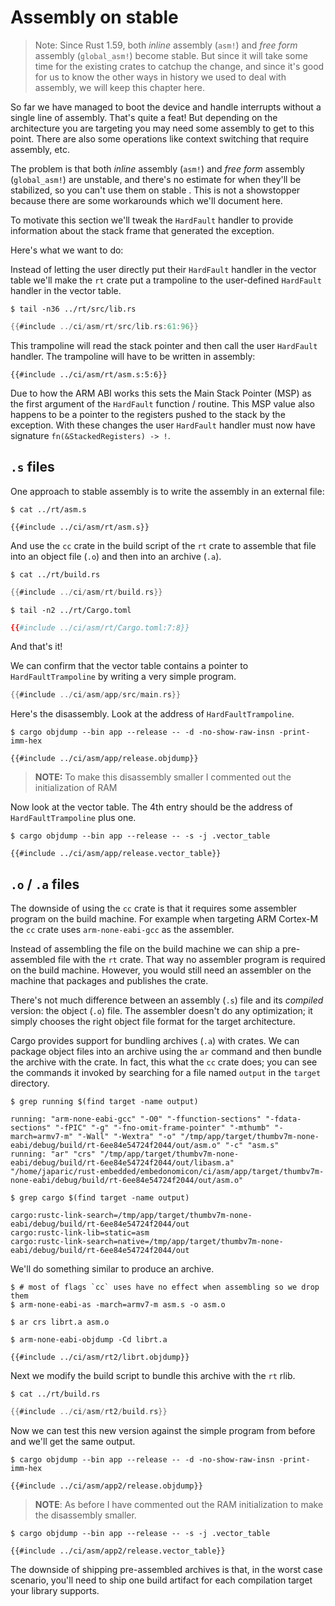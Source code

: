 # Assembly on stable

> Note: Since Rust 1.59, both *inline* assembly (`asm!`) and *free form* assembly
> (`global_asm!`) become stable. But since it will take some time for the 
> existing crates to catchup the change, and since it's good for us to know the
> other ways in history we used to deal with assembly, we will keep this chapter
> here.

So far we have managed to boot the device and handle interrupts without a single
line of assembly. That's quite a feat! But depending on the architecture you are
targeting you may need some assembly to get to this point. There are also some
operations like context switching that require assembly, etc.

The problem is that both *inline* assembly (`asm!`) and *free form* assembly
(`global_asm!`) are unstable, and there's no estimate for when they'll be
stabilized, so you can't use them on stable . This is not a showstopper because
there are some workarounds which we'll document here.

To motivate this section we'll tweak the `HardFault` handler to provide
information about the stack frame that generated the exception.

Here's what we want to do:

Instead of letting the user directly put their `HardFault` handler in the vector
table we'll make the `rt` crate put a trampoline to the user-defined `HardFault`
handler in the vector table.

``` console
$ tail -n36 ../rt/src/lib.rs
```

``` rust
{{#include ../ci/asm/rt/src/lib.rs:61:96}}
```

This trampoline will read the stack pointer and then call the user `HardFault`
handler. The trampoline will have to be written in assembly:

``` armasm
{{#include ../ci/asm/rt/asm.s:5:6}}
```

Due to how the ARM ABI works this sets the Main Stack Pointer (MSP) as the first
argument of the `HardFault` function / routine. This MSP value also happens to
be a pointer to the registers pushed to the stack by the exception. With these
changes the user `HardFault` handler must now have signature
`fn(&StackedRegisters) -> !`.

## `.s` files

One approach to stable assembly is to write the assembly in an external file:

``` console
$ cat ../rt/asm.s
```

``` armasm
{{#include ../ci/asm/rt/asm.s}}
```

And use the `cc` crate in the build script of the `rt` crate to assemble that
file into an object file (`.o`) and then into an archive (`.a`).

``` console
$ cat ../rt/build.rs
```

``` rust
{{#include ../ci/asm/rt/build.rs}}
```

``` console
$ tail -n2 ../rt/Cargo.toml
```

``` toml
{{#include ../ci/asm/rt/Cargo.toml:7:8}}
```

And that's it!

We can confirm that the vector table contains a pointer to `HardFaultTrampoline`
by writing a very simple program.

``` rust
{{#include ../ci/asm/app/src/main.rs}}
```

Here's the disassembly. Look at the address of `HardFaultTrampoline`.

``` console
$ cargo objdump --bin app --release -- -d -no-show-raw-insn -print-imm-hex
```

``` text
{{#include ../ci/asm/app/release.objdump}}
```

> **NOTE:** To make this disassembly smaller I commented out the initialization
> of RAM

Now look at the vector table. The 4th entry should be the address of
`HardFaultTrampoline` plus one.

``` console
$ cargo objdump --bin app --release -- -s -j .vector_table
```

``` text
{{#include ../ci/asm/app/release.vector_table}}
```

## `.o` / `.a` files

The downside of using the `cc` crate is that it requires some assembler program
on the build machine. For example when targeting ARM Cortex-M the `cc` crate
uses `arm-none-eabi-gcc` as the assembler.

Instead of assembling the file on the build machine we can ship a pre-assembled
file with the `rt` crate. That way no assembler program is required on the build
machine. However, you would still need an assembler on the machine that packages
and publishes the crate.

There's not much difference between an assembly (`.s`) file and its *compiled*
version: the object (`.o`) file. The assembler doesn't do any optimization; it
simply chooses the right object file format for the target architecture.

Cargo provides support for bundling archives (`.a`) with crates. We can package
object files into an archive using the `ar` command and then bundle the archive
with the crate. In fact, this what the `cc` crate does; you can see the commands
it invoked by searching for a file named `output` in the `target` directory.

``` console
$ grep running $(find target -name output)
```

``` text
running: "arm-none-eabi-gcc" "-O0" "-ffunction-sections" "-fdata-sections" "-fPIC" "-g" "-fno-omit-frame-pointer" "-mthumb" "-march=armv7-m" "-Wall" "-Wextra" "-o" "/tmp/app/target/thumbv7m-none-eabi/debug/build/rt-6ee84e54724f2044/out/asm.o" "-c" "asm.s"
running: "ar" "crs" "/tmp/app/target/thumbv7m-none-eabi/debug/build/rt-6ee84e54724f2044/out/libasm.a" "/home/japaric/rust-embedded/embedonomicon/ci/asm/app/target/thumbv7m-none-eabi/debug/build/rt-6ee84e54724f2044/out/asm.o"
```

``` console
$ grep cargo $(find target -name output)
```

``` tetx
cargo:rustc-link-search=/tmp/app/target/thumbv7m-none-eabi/debug/build/rt-6ee84e54724f2044/out
cargo:rustc-link-lib=static=asm
cargo:rustc-link-search=native=/tmp/app/target/thumbv7m-none-eabi/debug/build/rt-6ee84e54724f2044/out
```

We'll do something similar to produce an archive.

``` console
$ # most of flags `cc` uses have no effect when assembling so we drop them
$ arm-none-eabi-as -march=armv7-m asm.s -o asm.o

$ ar crs librt.a asm.o

$ arm-none-eabi-objdump -Cd librt.a
```

``` text
{{#include ../ci/asm/rt2/librt.objdump}}
```

Next we modify the build script to bundle this archive with the `rt` rlib.

``` console
$ cat ../rt/build.rs
```

``` rust
{{#include ../ci/asm/rt2/build.rs}}
```

Now we can test this new version against the simple program from before and
we'll get the same output.

``` console
$ cargo objdump --bin app --release -- -d -no-show-raw-insn -print-imm-hex
```

``` text
{{#include ../ci/asm/app2/release.objdump}}
```

> **NOTE**: As before I have commented out the RAM initialization to make the
> disassembly smaller.

``` console
$ cargo objdump --bin app --release -- -s -j .vector_table
```

``` text
{{#include ../ci/asm/app2/release.vector_table}}
```

The downside of shipping pre-assembled archives is that, in the worst case
scenario, you'll need to ship one build artifact for each compilation target
your library supports.
